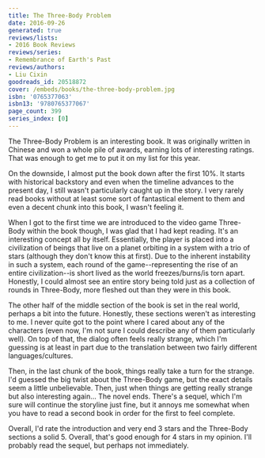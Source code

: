 ```yaml
---
title: The Three-Body Problem
date: 2016-09-26
generated: true
reviews/lists:
- 2016 Book Reviews
reviews/series:
- Remembrance of Earth's Past
reviews/authors:
- Liu Cixin
goodreads_id: 20518872
cover: /embeds/books/the-three-body-problem.jpg
isbn: '0765377063'
isbn13: '9780765377067'
page_count: 399
series_index: [0]
---
```

The Three-Body Problem is an interesting book. It was originally written in Chinese and won a whole pile of awards, earning lots of interesting ratings. That was enough to get me to put it on my list for this year.  

On the downside, I almost put the book down after the first 10%. It starts with historical backstory and even when the timeline advances to the present day, I still wasn't particularly caught up in the story. I very rarely read books without at least some sort of fantastical element to them and even a decent chunk into this book, I wasn't feeling it.  

<!--more-->

When I got to the first time we are introduced to the video game Three-Body within the book though, I was glad that I had kept reading. It's an interesting concept all by itself. Essentially, the player is placed into a civilization of beings that live on a planet orbiting in a system with a trio of stars (although they don't know this at first). Due to the inherent instability in such a system, each round of the game--representing the rise of an entire civilization--is short lived as the world freezes/burns/is torn apart. Honestly, I could almost see an entire story being told just as a collection of rounds in Three-Body, more fleshed out than they were in this book.  

The other half of the middle section of the book is set in the real world, perhaps a bit into the future. Honestly, these sections weren't as interesting to me. I never quite got to the point where I cared about any of the characters (even now, I'm not sure I could describe any of them particularly well). On top of that, the dialog often feels really strange, which I'm guessing is at least in part due to the translation between two fairly different languages/cultures.  

Then, in the last chunk of the book, things really take a turn for the strange. I'd guessed the big twist about the Three-Body game, but the exact details seem a little unbelievable. Then, just when things are getting really strange but also interesting again... The novel ends. There's a sequel, which I'm sure will continue the storyline just fine, but it annoys me somewhat when you have to read a second book in order for the first to feel complete.  

Overall, I'd rate the introduction and very end 3 stars and the Three-Body sections a solid 5. Overall, that's good enough for 4 stars in my opinion. I'll probably read the sequel, but perhaps not immediately.